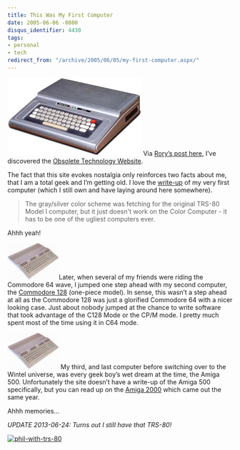 ```yaml
---
title: This Was My First Computer
date: 2005-06-06 -0800
disqus_identifier: 4430
tags:
- personal
- tech
redirect_from: "/archive/2005/06/05/my-first-computer.aspx/"
---
```


![TRS 80 Color Computer](/images/Trs80ColorComputer.jpg) Via [Rory’s
post here](http://neopoleon.com/blog/posts/14587.aspx), I’ve discovered
the [Obsolete Technology Website](http://oldcomputers.net/index.html).

The fact that this site evokes nostalgia only reinforces two facts about
me, that I am a total geek and I’m getting old. I love the
[write-up](http://oldcomputers.net/coco.html) of my very first computer
(which I still own and have laying around here somewhere).

> The gray/silver color scheme was fetching for the original TRS-80
> Model I computer, but it just doesn't work on the Color Computer - it
> has to be one of the ugliest computers ever.

Ahhh yeah!

![Commodore 128](/images/Commodore128.jpg)Later, when several of my
friends were riding the Commodore 64 wave, I jumped one step ahead with
my second computer, the [Commodore
128](http://oldcomputers.net/c128d.html) (one-piece model). In sense,
this wasn’t a step ahead at all as the Commodore 128 was just a
glorified Commodore 64 with a nicer looking case. Just about nobody
jumped at the chance to write software that took advantage of the C128
Mode or the CP/M mode. I pretty much spent most of the time using it in
C64 mode.

![Amiga 500](/images/Commodore128.jpg) My third, and last computer
before switching over to the Wintel universe, was every geek boy’s wet
dream at the time, the Amiga 500. Unfortunately the site doesn’t have a
write-up of the Amiga 500 specifically, but you can read up on the
[Amiga 2000](http://oldcomputers.net/amiga2000.html) which came out the
same year.

Ahhh memories...

*UPDATE 2013-06-24: Turns out I still have that TRS-80!*

[![phil-with-trs-80](https://haacked.com/images/haacked_com/WindowsLiveWriter/HowIGotStartedInSoftwareDevelopment_761A/phil-with-trs-80_thumb.jpg "phil-with-trs-80")](https://haacked.com/images/haacked_com/WindowsLiveWriter/HowIGotStartedInSoftwareDevelopment_761A/phil-with-trs-80_2.jpg)


